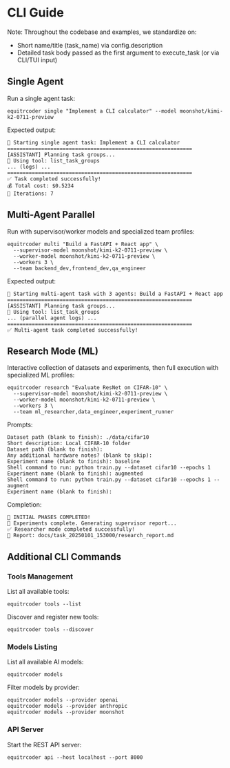 # CLI Guide

Note: Throughout the codebase and examples, we standardize on:
- Short name/title (task_name) via config.description
- Detailed task body passed as the first argument to execute_task (or via CLI/TUI input)

## Single Agent

Run a single agent task:

```
equitrcoder single "Implement a CLI calculator" --model moonshot/kimi-k2-0711-preview
```

Expected output:
```
🤖 Starting single agent task: Implement a CLI calculator
============================================================
[ASSISTANT] Planning task groups...
🔧 Using tool: list_task_groups
... (logs) ...
============================================================
✅ Task completed successfully!
💰 Total cost: $0.5234
🔄 Iterations: 7
```

## Multi-Agent Parallel

Run with supervisor/worker models and specialized team profiles:

```
equitrcoder multi "Build a FastAPI + React app" \
  --supervisor-model moonshot/kimi-k2-0711-preview \
  --worker-model moonshot/kimi-k2-0711-preview \
  --workers 3 \
  --team backend_dev,frontend_dev,qa_engineer
```

Expected output:
```
🤖 Starting multi-agent task with 3 agents: Build a FastAPI + React app
============================================================
[ASSISTANT] Planning task groups...
🔧 Using tool: list_task_groups
... (parallel agent logs) ...
============================================================
✅ Multi-agent task completed successfully!
```

## Research Mode (ML)

Interactive collection of datasets and experiments, then full execution with specialized ML profiles:

```
equitrcoder research "Evaluate ResNet on CIFAR-10" \
  --supervisor-model moonshot/kimi-k2-0711-preview \
  --worker-model moonshot/kimi-k2-0711-preview \
  --workers 3 \
  --team ml_researcher,data_engineer,experiment_runner
```

Prompts:
```
Dataset path (blank to finish): ./data/cifar10
Short description: Local CIFAR-10 folder
Dataset path (blank to finish):
Any additional hardware notes? (blank to skip):
Experiment name (blank to finish): baseline
Shell command to run: python train.py --dataset cifar10 --epochs 1
Experiment name (blank to finish): augmented
Shell command to run: python train.py --dataset cifar10 --epochs 1 --augment
Experiment name (blank to finish):
```

Completion:
```
🎉 INITIAL PHASES COMPLETED!
🧪 Experiments complete. Generating supervisor report...
✅ Researcher mode completed successfully!
📄 Report: docs/task_20250101_153000/research_report.md
```

## Additional CLI Commands

### Tools Management

List all available tools:
```
equitrcoder tools --list
```

Discover and register new tools:
```
equitrcoder tools --discover
```

### Models Listing

List all available AI models:
```
equitrcoder models
```

Filter models by provider:
```
equitrcoder models --provider openai
equitrcoder models --provider anthropic
equitrcoder models --provider moonshot
```

### API Server

Start the REST API server:
```
equitrcoder api --host localhost --port 8000
```